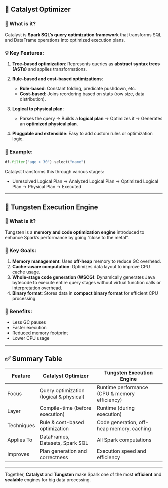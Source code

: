 ## 🔹 Catalyst Optimizer

### 📌 What is it?

Catalyst is **Spark SQL’s query optimization framework** that transforms SQL and DataFrame operations into optimized execution plans.

### 💡 Key Features:

1. **Tree-based optimization**: Represents queries as **abstract syntax trees (ASTs)** and applies transformations.
2. **Rule-based and cost-based optimizations**:

   * **Rule-based**: Constant folding, predicate pushdown, etc.
   * **Cost-based**: Joins reordering based on stats (row size, data distribution).
3. **Logical to physical plan**:

   * Parses the query → Builds a **logical plan** → Optimizes it → Generates an **optimized physical plan**.
4. **Pluggable and extensible**: Easy to add custom rules or optimization logic.

### 🧠 Example:

```python
df.filter("age > 30").select("name")
```

Catalyst transforms this through various stages:

* Unresolved Logical Plan → Analyzed Logical Plan → Optimized Logical Plan → Physical Plan → Executed

---

## 🔹 Tungsten Execution Engine

### 📌 What is it?

Tungsten is a **memory and code optimization engine** introduced to enhance Spark’s performance by going “close to the metal”.

### 🔧 Key Goals:

1. **Memory management**: Uses **off-heap** memory to reduce GC overhead.
2. **Cache-aware computation**: Optimizes data layout to improve CPU cache usage.
3. **Whole-stage code generation (WSCG)**: Dynamically generates Java bytecode to execute entire query stages without virtual function calls or interpretation overhead.
4. **Binary format**: Stores data in **compact binary format** for efficient CPU processing.

### 🚀 Benefits:

* Less GC pauses
* Faster execution
* Reduced memory footprint
* Lower CPU usage

---

## ✅ Summary Table

| Feature    | Catalyst Optimizer                      | Tungsten Execution Engine                     |
| ---------- | --------------------------------------- | --------------------------------------------- |
| Focus      | Query optimization (logical & physical) | Runtime performance (CPU & memory efficiency) |
| Layer      | Compile-time (before execution)         | Runtime (during execution)                    |
| Techniques | Rule & cost-based optimization          | Code generation, off-heap memory, caching     |
| Applies To | DataFrames, Datasets, Spark SQL         | All Spark computations                        |
| Improves   | Plan generation and correctness         | Execution speed and efficiency                |

---

Together, **Catalyst** and **Tungsten** make Spark one of the most **efficient** and **scalable** engines for big data processing.
